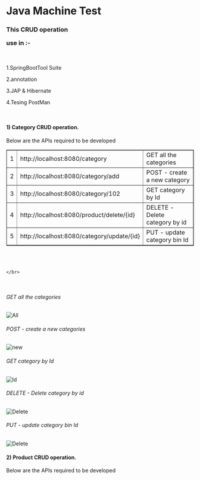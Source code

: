 
<!DOCTYPE html>
<html lang="en">
<head>
    <meta charset="UTF-8">
    <meta name="viewport" content="width=device-width, initial-scale=1.0">
</head>
<body>
<H1>Java Machine Test</H1>
<H3>This CRUD operation <p>use in :-</p> </H3>
</br>
<p>1.SpringBootTool Suite</p>
<p>2.annotation</p>
<p>3.JAP & Hibernate</p>
<p>4.Tesing PostMan</p>
</br>
<h4>1) Category CRUD operation.</h4>
    <p>Below are the APIs required to be developed </p>
 <table border="1"> 
        <tr> 
            <td>1</td> 
            <td>http://localhost:8080/category</td> 
            <td>GET all the categories</td> 
        </tr>
        <tr> 
            <td>2</td> 
            <td>http://localhost:8080/category/add </td> 
            <td>POST - create a new category</td> 
        </tr> 
        <tr> 
            <td>3</td> 
            <td>http://localhost:8080/category/102</td> 
            <td>GET category by Id</td> 
        </tr> 
     <tr> 
            <td>4</td> 
            <td> http://localhost:8080/product/delete/{id} </td> 
            <td>DELETE - Delete category by id</td> 
        </tr> 
        <tr> 
            <td>5</td> 
            <td>http://localhost:8080/category/update/{id}   </td> 
            <td>PUT - update category bin Id</td> 
        </tr> 
    </table> 

</br>
</br>

    </br>
</br>
<h6>GET all the categories</h6>
<img src="CRUD/All.png" alt="All">
</br>
<h6>POST - create a new categories</h6>
<img src="CRUD/new.png" alt="new">
</br>
<h6>GET category by Id</h6>
<img src="CRUD/Id.png" alt="Id">
</br>
<h6>DELETE - Delete category by id</h6>
<img src="CRUD/Delete.png" alt="Delete">
</br>
<h6>PUT - update category bin Id</h6>
<img src="CRUD/update.png" alt="Delete">

</br>
<h4>2) Product CRUD operation.</h4>
    <p>Below are the APIs required to be developed </p>

    
</body>
</html>







